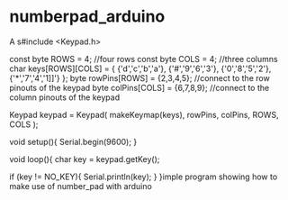 # numberpad_arduino
A s#include <Keypad.h>

const byte ROWS = 4; //four rows
const byte COLS = 4; //three columns
char keys[ROWS][COLS] = {
  {'d','c','b','a'},
  {'#','9','6','3'},
  {'0','8','5','2'},
  {'*','7','4','1]]'}
};
byte rowPins[ROWS] = {2,3,4,5}; //connect to the row pinouts of the keypad
byte colPins[COLS] = {6,7,8,9}; //connect to the column pinouts of the keypad

Keypad keypad = Keypad( makeKeymap(keys), rowPins, colPins, ROWS, COLS );

void setup(){
  Serial.begin(9600);
}

void loop(){
  char key = keypad.getKey();

  if (key != NO_KEY){
    Serial.println(key);
  }
}imple program showing how to make use of number_pad with arduino
